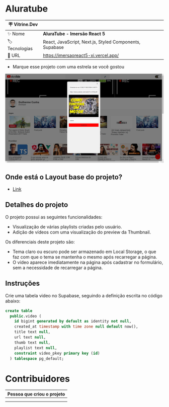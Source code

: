 # Aluratube

| :placard: Vitrine.Dev |     |
| -------------  | --- |
| :sparkles: Nome        | **AluraTube - Imersão React 5**
| :label: Tecnologias | React, JavaScript, Next.js, Styled Components, Supabase
| :rocket: URL         | https://imersaoreact5-xi.vercel.app/


- Marque esse projeto com uma estrela se você gostou

![](https://raw.githubusercontent.com/GuilhermeCCunha/imersaoreact5/main/public/imagem-ilustrativa-do-projeto.png#vitrinedev)


## Onde está o Layout base do projeto?
- [Link](https://www.figma.com/file/1acrju7CLwHkSh6e7xEk9h/Aluratube?node-id=0%3A1)

## Detalhes do projeto

O projeto possui as seguintes funcionalidades:

- Visualização de várias playlists criadas pelo usuário.
- Adição de vídeos com uma visualização do preview da Thumbnail.

Os diferenciais deste projeto são:

- Tema claro ou escuro pode ser armazenado em Local Storage, o que faz com que o tema se mantenha o mesmo após recarregar a página.
- O vídeo aparece imediatamente na página após cadastrar no formulário, sem a necessidade de recarregar a página.

## Instruções

Crie uma tabela video no Supabase,
seguindo a definição escrita no código abaixo:

```sql
create table
  public.video (
    id bigint generated by default as identity not null,
    created_at timestamp with time zone null default now(),
    title text null,
    url text null,
    thumb text null,
    playlist text null,
    constraint video_pkey primary key (id)
  ) tablespace pg_default;

```


# Contribuidores 

| Pessoa que criou o projeto | 
| --- |
| <!-- CHANNEL_PROJECTS:START -->
<!-- CHANNEL_PROJECTS:END --> |
